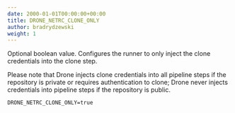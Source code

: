 ```yaml
---
date: 2000-01-01T00:00:00+00:00
title: DRONE_NETRC_CLONE_ONLY
author: bradrydzewski
weight: 1
---
```


Optional boolean value. Configures the runner to only inject the clone credentials into the clone step.

<div class="alert">
Please note that Drone injects clone credentials into all pipeline steps if the repository is private or requires authentication to clone; Drone never injects credentials into pipeline steps if the repository is public.
</div>

```
DRONE_NETRC_CLONE_ONLY=true
```
